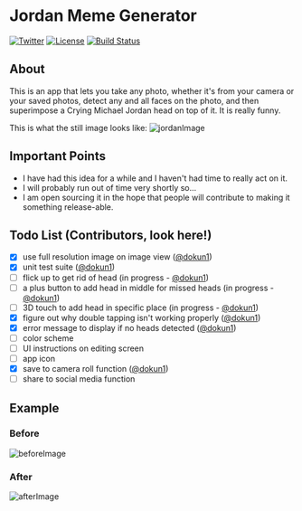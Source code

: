 # Jordan Meme Generator

[![Twitter](https://img.shields.io/badge/contact-@dokun24-blue.svg?style=flat)](https://twitter.com/dokun24)
[![License](http://img.shields.io/badge/license-MIT-green.svg?style=flat)](https://github.com/dokun1/firstRuleFireplace/blob/master/LICENSE)
[![Build Status](https://travis-ci.org/dokun1/jordan-meme-ios.svg?branch=master)](https://travis-ci.org/dokun1/jordan-meme-ios)

## About
This is an app that lets you take any photo, whether it's from your camera or your saved photos, detect any and all faces on the photo, and then superimpose a Crying Michael Jordan head on top of it. It is really funny.

This is what the still image looks like:
![jordanImage](https://raw.githubusercontent.com/dokun1/jordan-meme-ios/master/JordanHeadMeme/JordanHeadMeme/Assets.xcassets/jordanHead.imageset/jordanHead.png)

## Important Points

* I have had this idea for a while and I haven't had time to really act on it.
* I will probably run out of time very shortly so...
* I am open sourcing it in the hope that people will contribute to making it something release-able.
 

## Todo List (Contributors, look here!)

- [x] use full resolution image on image view ([@dokun1](https://github.com/dokun1))
- [x] unit test suite ([@dokun1](https://github.com/dokun1))
- [ ] flick up to get rid of head (in progress - [@dokun1](https://github.com/dokun1))
- [ ] a plus button to add head in middle for missed heads (in progress - [@dokun1](https://github.com/dokun1))
- [ ] 3D touch to add head in specific place (in progress - [@dokun1](https://github.com/dokun1))
- [x] figure out why double tapping isn't working properly ([@dokun1](https://github.com/dokun1))
- [x] error message to display if no heads detected ([@dokun1](https://github.com/dokun1))
- [ ] color scheme
- [ ] UI instructions on editing screen
- [ ] app icon
- [x] save to camera roll function ([@dokun1](https://github.com/dokun1))
- [ ] share to social media function

## Example

### Before
![beforeImage](https://raw.githubusercontent.com/dokun1/jordan-meme-ios/master/JordanHeadMeme/before.jpg)
### After
![afterImage](https://raw.githubusercontent.com/dokun1/jordan-meme-ios/master/JordanHeadMeme/after.jpg)
